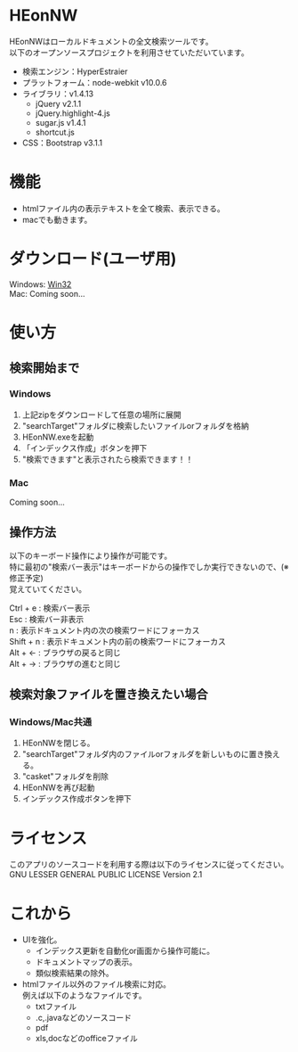 # HEonNW
HEonNWはローカルドキュメントの全文検索ツールです。  
以下のオープンソースプロジェクトを利用させていただいています。
+ 検索エンジン：HyperEstraier
+ プラットフォーム：node-webkit v10.0.6
+ ライブラリ：v1.4.13
  + jQuery v2.1.1
  + jQuery.highlight-4.js
  + sugar.js v1.4.1
  + shortcut.js
+ CSS：Bootstrap v3.1.1

# 機能
+ htmlファイル内の表示テキストを全て検索、表示できる。
+ macでも動きます。

# ダウンロード(ユーザ用)
Windows: 
[Win32](http://download4.getuploader.com/g/54a98c12-6358-4d77-9ea4-239ab63022d0/pekotaro_github/1/HEonNW.zip)  
Mac:
Coming soon...

# 使い方
## 検索開始まで
### Windows
1. 上記zipをダウンロードして任意の場所に展開
2. "searchTarget"フォルダに検索したいファイルorフォルダを格納
3. HEonNW.exeを起動
4. 「インデックス作成」ボタンを押下
5. "検索できます"と表示されたら検索できます！！

### Mac
Coming soon...

## 操作方法

以下のキーボード操作により操作が可能です。  
特に最初の"検索バー表示"はキーボードからの操作でしか実行できないので、(※修正予定)  
覚えていてください。

Ctrl + e : 検索バー表示  
Esc : 検索バー非表示  
n : 表示ドキュメント内の次の検索ワードにフォーカス  
Shift + n : 表示ドキュメント内の前の検索ワードにフォーカス  
Alt + ← : ブラウザの戻ると同じ  
Alt + → : ブラウザの進むと同じ  

## 検索対象ファイルを置き換えたい場合
### Windows/Mac共通
1. HEonNWを閉じる。
2. "searchTarget"フォルダ内のファイルorフォルダを新しいものに置き換える。
3. "casket"フォルダを削除
4. HEonNWを再び起動
5. インデックス作成ボタンを押下

# ライセンス
このアプリのソースコードを利用する際は以下のライセンスに従ってください。  
GNU LESSER GENERAL PUBLIC LICENSE Version 2.1

# これから
+ UIを強化。
   + インデックス更新を自動化or画面から操作可能に。
   + ドキュメントマップの表示。
   + 類似検索結果の除外。
+ htmlファイル以外のファイル検索に対応。  
例えば以下のようなファイルです。
   + txtファイル
   + .c,.javaなどのソースコード
   + pdf
   + xls,docなどのofficeファイル
